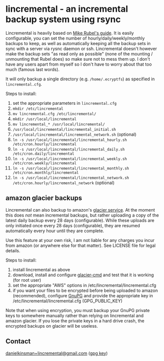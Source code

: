 lincremental - an incremental backup system using rsync
=======================================================

Lincremental is heavily based on [Mike Rubel's guide](http://www.mikerubel.org/computers/rsync_snapshots/). It is easily configurable, you can set the number of hourly/daily/weekly/monthly backups to keep, as well as automatically keeping all the backup sets in sync with a server via rysnc daemon or ssh. Lincremental doesn't however make the backup sets "as read only as possible" (none of the mounting / unmounting that Rubel does) so make sure not to mess them up. I don't have any users apart from myself so I don't have to worry about that too much (famous last words).

It will only backup a single directory (e.g. `/home/.ecryptfs`) as specified in `lincremental.cfg`.

Steps to install:

1. set the appropriate parameters in `lincremental.cfg`
2. `mkdir /etc/lincremental`
3. `mv lincremental.cfg /etc/lincremental/`
4. `mkdir /usr/local/lincremental`
5. `mv lincremental_* /usr/local/lincremental/`
6. `/usr/local/lincremental/lincremental_initial.sh`
7. `/usr/local/lincremental/lincremental_network.sh` (optional)
8. `ln -s /usr/local/lincremental/lincremental_hourly.sh  /etc/cron.hourly/lincremental`
9. `ln -s /usr/local/lincremental/lincremental_daily.sh   /etc/cron.daily/lincremental`
10. `ln -s /usr/local/lincremental/lincremental_weekly.sh  /etc/cron.weekly/lincremental`
11. `ln -s /usr/local/lincremental/lincremental_monthly.sh /etc/cron.monthly/lincremental`
12. `ln -s /usr/local/lincremental/lincremental_network.sh /etc/cron.hourly/lincremental_network` (optional)

amazon glacier backups
----------------------
Lincremental can also backup to amazon's [glacier service](https://aws.amazon.com/glacier/). At the moment this does *not* mean incremental backups, but rather uploading a copy of the latest daily backup every 28 days (configurable). While these uploads are only initiated once every 28 days (configurable), they are resumed automatically every hour until they are complete.

Use this feature at your own risk, I am not liable for any charges you incur from amazon (or anywhere else for that matter). See LICENSE file for legal details.

Steps to install:

1. install lincremental as above
2. download, install and configure [glacier-cmd](https://github.com/uskudnik/amazon-glacier-cmd-interface) and test that it is working (for root user)
3. set the appropriate "AWS" options in /etc/lincremental/lincremental.cfg
4. if you want your files to be encrypted before being uploaded to amazon (recommended), configure [GnuPG](http://gnupg.org/) and provide the appropriate key in /etc/lincremental/lincremental.cfg (GPG_PUBLIC_KEY)

Note that when using encryption, you must backup your GnuPG private keys to somewhere manually rather than relying on lincremental and amazon glacier. If you lose the private keys in a hard drive crash, the encrypted backups on glacier will be useless.

Contact
-------

danielkinsman+lincremental@gmail.com ([gpg key](http://sks.spodhuis.org/pks/lookup?op=vindex&search=0x709C423C750B8627))